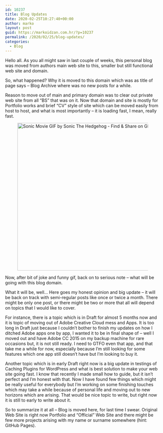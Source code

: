 ```yaml
---
id: 10237
title: Blog Updates
date: 2020-02-25T10:27:40+00:00
author: marko
layout: post
guid: https://markoidzan.com.hr/?p=10237
permalink: /2020/02/25/blog-updates/
categories:
  - Blog
---
```

Hello all. As you all might saw in last couple of weeks, this personal blog was moved from authors main web site to this, smaller but still functional web site and domain.

So, what happened? Why it is moved to this domain which was as title of page says &#8211; Blog Archive where was no new posts for a while.

Reason to move out of main and primary domain was to clear out private web site from all &#8220;BS&#8221; that was on it. Now that domain and site is mostly for Portfolio works and brief &#8220;CV&#8221; style of site which can be moved easily from host to host, and what is most importantly &#8211; it is loading fast, I mean, really fast.<figure class="wp-block-embed is-type-photo is-provider-giphy">

<div class="wp-block-embed__wrapper">
  <a href="https://giphy.com/gifs/sonicmovie-sonic-the-hedgehog-movie-WqRk3K1jpyadXWGmHm"><img src="https://media.giphy.com/media/WqRk3K1jpyadXWGmHm/giphy.gif" alt="Sonic Movie GIF by Sonic The Hedgehog - Find & Share on GIPHY" width="480" height="480" /></a>
</div></figure> 

Now, after bit of joke and funny gif, back on to serious note &#8211; what will be going with this blog domain.

What it will be, well&#8230; Here goes my honest opinion and big update &#8211; it will be back on track with semi-regular posts like once or twice a month. There might be only one post, or there might be two or more that all will depend on topics that I would like to cover.

For instance, there is a topic which is in Draft for almost 5 months now and it is topic of moving out of Adobe Creative Cloud mess and Apps. It is too long in Draft just because I couldn&#8217;t bother to finish my updates on how I ditched Adobe apps one by app, I wanted it to be in final shape of &#8211; well I moved out and have Adobe CC 2015 on my backup machine for rare occasions but, it is not still ready. I need to GTFO even that app, and that take me a while for now, especially because I&#8217;m still looking for some features which one app still doesn&#8217;t have but I&#8217;m looking to buy it.

Another topic which is in early Draft right now is a big update in testings of Caching Plugins for WordPress and what is best solution to make your web site going fast. I know that recently I made small how to guide, but it isn&#8217;t perfect and I&#8217;m honest with that. Now I have found few things which might be really useful for everybody but I&#8217;m working on some finishing touches which may take a while because of personal life and moving out to new horizons which are arising. That would be nice topic to write, but right now it is still to early to write about it.

So to summarize it at all &#8211; Blog is moved here, for last time I swear. Original Web Site is right now Portfolio and &#8220;Official&#8221; Web Site and there might be few more projects arising with my name or surname somewhere (hint: GitHub Pages).
